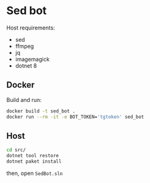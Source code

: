 # Sed bot

Host requirements:

* sed
* ffmpeg
* jq
* imagemagick
* dotnet 8

## Docker

Build and run:

```bash
docker build -t sed_bot .
docker run --rm -it -e BOT_TOKEN='tgtoken' sed_bot
```

## Host

```bash
cd src/
dotnet tool restore
dotnet paket install
```

then, open `SedBot.sln`
